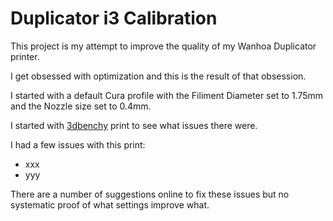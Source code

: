# Duplicator i3 Calibration

This project is my attempt to improve the quality of my Wanhoa
Duplicator printer.

I get obsessed with optimization and this is the result of that obsession.

I started with a default Cura profile with the Filiment Diameter set
to 1.75mm and the Nozzle size set to 0.4mm.

I started with [3dbenchy](http://www.3dbenchy.com/) print to see what
issues there were.

I had a few issues with this print:

* xxx
* yyy

There are a number of suggestions online to fix these issues but no
systematic proof of what settings improve what.


